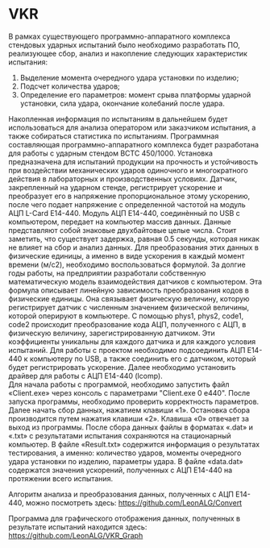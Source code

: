 # VKR
В рамках существующего программно-аппаратного комплекса стендовых ударных испытаний было необходимо разработать ПО, реализующее сбор, анализ и накопление следующих характеристик испытания:
1. Выделение момента очередного удара установки по изделию;
2. Подсчет количества ударов;
3. Определение его параметров: момент срыва платформы ударной установки, сила удара, окончание колебаний после удара.

Накопленная информация по испытаниям в дальнейшем будет использоваться для анализа оператором или заказчиком испытания, а также собираться статистика по испытаниям.
Программная составляющая программно-аппаратного комплекса будет разработана для работы с ударным стендом ВСТС 450/1000.
Установка предназначена для испытаний продукции на прочность и устойчивость при воздействии механических ударов одиночного и многократного действия в лабораторных и производственных условиях.
Датчик, закрепленный на ударном стенде, регистрирует ускорение и преобразует его в напряжение пропорциональное этому ускорению, после чего подает напряжение с определенной частотой на модуль АЦП L-Card E14-440. 
Модуль АЦП E14-440, соединѐнный по USB с компьютером, передает на компьютер массив данных. 
Данные представляют собой знаковые двухбайтовые целые числа. Стоит заметить, что существует задержка, равная 0.5 секунды, которая никак не влияет на сбор и анализ данных.
Для преобразования этих данных в физические единицы, а именно в виде ускорения в каждый момент времени (м/с2), необходимо воспользоваться формулой.
За долгие годы работы, на предприятии разработали собственную математическую модель взаимодействия датчиков с компьютером. 
Эта формула описывает линейную зависимость преобразования кодов в физические единицы. 
Она связывает физическую величину, которую регистрирует датчик с численным значением физической величины, которой оперируют в компьютере. 
С помощью phys1, phys2, code1, code2 происходит преобразование кода АЦП, полученного с АЦП, в физическую величину, зарегистрированную датчиком. 
Эти коэффициенты уникальны для каждого датчика и для каждого условия испытаний.
Для работы с проектом необходимо подсоединить АЦП Е14-440 к компьютеру по USB, а также соединить его с датчиком, который будет регистрировать ускорение.
Далее необходимо установить драйвер для работы с АЦП Е14-440 (lcomp).  
Для начала работы с программой, необходимо запустить файл «Client.exe» через консоль с параметрами "Client.exe 0 e440".
После запуска программы, необходимо проверить корректность параметров.
Далее начать сбор данных, нажатием клавиши «1». Остановка сбора производится путем нажатия клавиши «2». Клавиша «0» отвечает за выход из программы.
После сбора данных файлы в форматах «.dat» и «.txt» с результатами испытания сохраняются на стационарный компьютер.
В файле «Result.txt» содержится информация о результатах тестирования, а именно: количество ударов, моменты очередного удара установки по изделию, параметры удара.
В файле «data.dat» содержатся значения ускорений, полученных с АЦП Е14-440 на протяжении всего испытания.

Алгоритм анализа и преобразования данных, полученных с АЦП Е14-440, можно посмотреть здесь: https://github.com/LeonALG/Convert 

Программа для графического отображения данных, полученных в результате испытаний находится здесь: https://github.com/LeonALG/VKR_Graph

